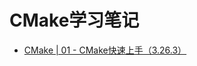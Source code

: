 # CMake学习笔记

- [CMake | 01 - CMake快速上手（3.26.3）](https://blog.csdn.net/Mculover666/article/details/130448403)